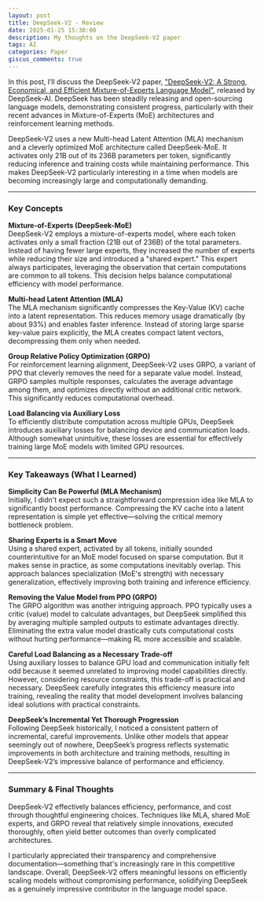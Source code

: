 ```yaml
---
layout: post
title: DeepSeek-V2 - Review
date: 2025-01-25 15:30:00
description: My thoughts on the DeepSeek-V2 paper
tags: AI
categories: Paper
giscus_comments: true
---
```


In this post, I’ll discuss the DeepSeek-V2 paper, ["DeepSeek-V2: A Strong, Economical, and Efficient Mixture-of-Experts Language Model"](https://arxiv.org/abs/2405.04434), released by DeepSeek-AI. DeepSeek has been steadily releasing and open-sourcing language models, demonstrating consistent progress, particularly with their recent advances in Mixture-of-Experts (MoE) architectures and reinforcement learning methods.  

DeepSeek-V2 uses a new Multi-head Latent Attention (MLA) mechanism and a cleverly optimized MoE architecture called DeepSeek-MoE. It activates only 21B out of its 236B parameters per token, significantly reducing inference and training costs while maintaining performance. This makes DeepSeek-V2 particularly interesting in a time when models are becoming increasingly large and computationally demanding.

---

### Key Concepts

**Mixture-of-Experts (DeepSeek-MoE)**  
DeepSeek-V2 employs a mixture-of-experts model, where each token activates only a small fraction (21B out of 236B) of the total parameters. Instead of having fewer large experts, they increased the number of experts while reducing their size and introduced a "shared expert." This expert always participates, leveraging the observation that certain computations are common to all tokens. This decision helps balance computational efficiency with model performance.

**Multi-head Latent Attention (MLA)**  
The MLA mechanism significantly compresses the Key-Value (KV) cache into a latent representation. This reduces memory usage dramatically (by about 93%) and enables faster inference. Instead of storing large sparse key-value pairs explicitly, the MLA creates compact latent vectors, decompressing them only when needed.

**Group Relative Policy Optimization (GRPO)**  
For reinforcement learning alignment, DeepSeek-V2 uses GRPO, a variant of PPO that cleverly removes the need for a separate value model. Instead, GRPO samples multiple responses, calculates the average advantage among them, and optimizes directly without an additional critic network. This significantly reduces computational overhead.

**Load Balancing via Auxiliary Loss**  
To efficiently distribute computation across multiple GPUs, DeepSeek introduces auxiliary losses for balancing device and communication loads. Although somewhat unintuitive, these losses are essential for effectively training large MoE models with limited GPU resources.

---

### Key Takeaways (What I Learned)

**Simplicity Can Be Powerful (MLA Mechanism)**  
Initially, I didn't expect such a straightforward compression idea like MLA to significantly boost performance. Compressing the KV cache into a latent representation is simple yet effective—solving the critical memory bottleneck problem.

**Sharing Experts is a Smart Move**  
Using a shared expert, activated by all tokens, initially sounded counterintuitive for an MoE model focused on sparse computation. But it makes sense in practice, as some computations inevitably overlap. This approach balances specialization (MoE's strength) with necessary generalization, effectively improving both training and inference efficiency.

**Removing the Value Model from PPO (GRPO)**  
The GRPO algorithm was another intriguing approach. PPO typically uses a critic (value) model to calculate advantages, but DeepSeek simplified this by averaging multiple sampled outputs to estimate advantages directly. Eliminating the extra value model drastically cuts computational costs without hurting performance—making RL more accessible and scalable.

**Careful Load Balancing as a Necessary Trade-off**  
Using auxiliary losses to balance GPU load and communication initially felt odd because it seemed unrelated to improving model capabilities directly. However, considering resource constraints, this trade-off is practical and necessary. DeepSeek carefully integrates this efficiency measure into training, revealing the reality that model development involves balancing ideal solutions with practical constraints.

**DeepSeek’s Incremental Yet Thorough Progression**  
Following DeepSeek historically, I noticed a consistent pattern of incremental, careful improvements. Unlike other models that appear seemingly out of nowhere, DeepSeek’s progress reflects systematic improvements in both architecture and training methods, resulting in DeepSeek-V2’s impressive balance of performance and efficiency.

---

### Summary & Final Thoughts  
DeepSeek-V2 effectively balances efficiency, performance, and cost through thoughtful engineering choices. Techniques like MLA, shared MoE experts, and GRPO reveal that relatively simple innovations, executed thoroughly, often yield better outcomes than overly complicated architectures.  

I particularly appreciated their transparency and comprehensive documentation—something that's increasingly rare in this competitive landscape. Overall, DeepSeek-V2 offers meaningful lessons on efficiently scaling models without compromising performance, solidifying DeepSeek as a genuinely impressive contributor in the language model space.